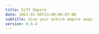 ```yaml
---
title: Gift Empire
date: 2021-01-06T23:00:00-07:00
subtitle: Give your entire empire away.
version: 0.6.4
---
```

